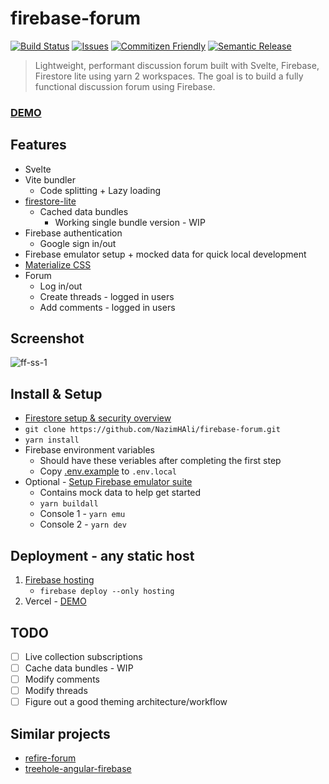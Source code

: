 # firebase-forum

[![Build Status][build-img]][build-url]
[![Issues][issues-img]][issues-url]
[![Commitizen Friendly][commitizen-img]][commitizen-url]
[![Semantic Release][semantic-release-img]][semantic-release-url]

> Lightweight, performant discussion forum built with Svelte, Firebase, Firestore lite using yarn 2 workspaces. The goal is to build a fully functional discussion forum using Firebase.

### [DEMO](https://svelte-firebase-forum.web.app/)

## Features

- Svelte
- Vite bundler
  - Code splitting + Lazy loading
- [firestore-lite](https://firebase.google.com/docs/firestore/solutions/firestore-lite)
  - Cached data bundles
    - Working single bundle version - WIP
- Firebase authentication
  - Google sign in/out
- Firebase emulator setup + mocked data for quick local development
- [Materialize CSS](https://github.com/materializecss/materialize)
- Forum
  - Log in/out
  - Create threads - logged in users
  - Add comments - logged in users

## Screenshot

![ff-ss-1](https://user-images.githubusercontent.com/26750288/143793897-22a407e3-30c4-4a55-b7b2-f2d34863dd83.png)

## Install & Setup

- [Firestore setup & security overview](https://firebase.google.com/docs/firestore/quickstart)
- `git clone https://github.com/NazimHAli/firebase-forum.git`
- `yarn install`
- Firebase environment variables
  - Should have these veriables after completing the first step
  - Copy [.env.example](/.env.example) to `.env.local`
- Optional - [Setup Firebase emulator suite](https://firebase.google.com/docs/emulator-suite/install_and_configure)
  - Contains mock data to help get started
  - `yarn buildall`
  - Console 1 - `yarn emu`
  - Console 2 - `yarn dev`

## Deployment - any static host

1. [Firebase hosting](https://firebase.google.com/docs/hosting/quickstart)
   - `firebase deploy --only hosting`
2. Vercel - [DEMO](https://firebase-forum.vercel.app/)

## TODO

- [ ] Live collection subscriptions
- [ ] Cache data bundles - WIP
- [ ] Modify comments
- [ ] Modify threads
- [ ] Figure out a good theming architecture/workflow

## Similar projects

- [refire-forum](https://github.com/hoppula/refire-forum)
- [treehole-angular-firebase](https://github.com/xiongemi/treehole-angular-firebase)

[build-img]: https://github.com/NazimHAli/firebase-forum/actions/workflows/release.yml/badge.svg
[build-url]: https://github.com/NazimHAli/firebase-forum/actions/workflows/release.yml
[commitizen-img]: https://img.shields.io/badge/commitizen-friendly-brightgreen.svg
[commitizen-url]: http://commitizen.github.io/cz-cli/
[issues-img]: https://img.shields.io/github/issues/NazimHAli/firebase-forum
[issues-url]: https://github.com/NazimHAli/firebase-forum/issues
[semantic-release-img]: https://img.shields.io/badge/%20%20%F0%9F%93%A6%F0%9F%9A%80-semantic--release-e10079.svg
[semantic-release-url]: https://github.com/semantic-release/semantic-release
